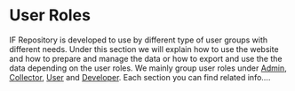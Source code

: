 # User Roles

IF Repository is developed to use by different type of user groups with different needs.
Under this section we will explain how to use the website and how to prepare and manage the data or how to export and use the the data depending on the user roles. We mainly group user roles under [Admin](admin_intro.md), [Collector](collector_intro.md), [User](user_intro.md) and [Developer](0-devdocs.md). Each section you can find related info....